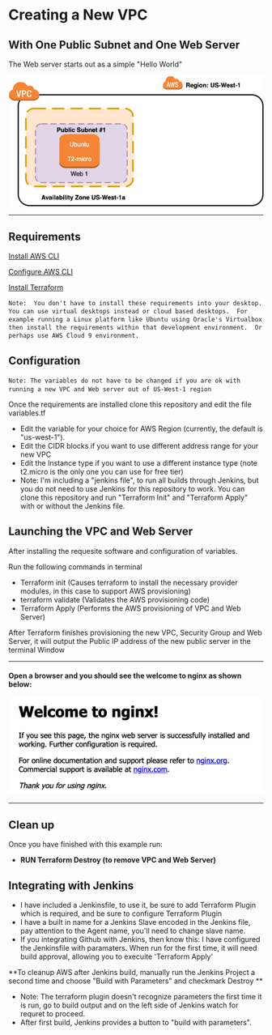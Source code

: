 # Creating a New VPC

## With One Public Subnet and One Web Server

The Web server starts out as a simple "Hello World"

<img src="One-public-one-web.png">

------

## Requirements 

[Install AWS CLI](https://docs.aws.amazon.com/cli/latest/userguide/cli-chap-install.html)

[Configure AWS CLI](https://docs.aws.amazon.com/cli/latest/userguide/cli-chap-configure.html)

[Install Terraform](https://learn.hashicorp.com/tutorials/terraform/install-cli)

```
Note:  You don't have to install these requirements into your desktop.  You can use virtual desktops instead or cloud based desktops.  For example running a Linux platform like Ubuntu using Oracle's Virtualbox then install the requirements within that development environment.  Or perhaps use AWS Cloud 9 environment.
```

## Configuration

`Note: The variables do not have to be changed if you are ok with running a new VPC and Web server out of US-West-1 region`

Once the requirements are installed clone this repository and edit the file variables.tf

*  Edit the variable for your choice for AWS Region (currently, the default is "us-west-1").
*  Edit the CIDR blocks if you want to use different address range for your new VPC
*  Edit the Instance type if you want to use a different instance type (note t2.micro is the only one you can use for free tier)
*  Note: I'm including a "jenkins file", to run all builds through Jenkins, but you do not need to use Jenkins for this repository to work.  You can clone this repository and run "Terraform Init" and "Terraform Apply"  with or without the Jenkins file.  

## Launching the VPC and Web Server
After installing the requesite software and configuration of variables.

Run the following commands in terminal

* Terraform init (Causes terraform to install the necessary provider modules, in this case to support AWS provisioning)
* terraform validate (Validates the AWS provisioning code)
* Terraform Apply (Performs the AWS provisioning of VPC and Web Server)

After Terraform finishes provisioning the new VPC, Security Group and Web Server, it will output the Public IP address of the new public server in the terminal Window

------

#### Open a browser and you should see the welcome to nginx as shown below:

<img src="NGINX screen.png">

------

## Clean up

Once you have finished with this example run:

* **RUN Terraform Destroy (to remove VPC and Web Server)**


## Integrating with Jenkins
* I have included a Jenkinsfile, to use it, be sure to add Terraform Plugin which is required, and be sure to configure Terraform Plugin  
* I have a built in name for a Jenkins Slave encoded in the Jenkins file, pay attention to the Agent name, you'll need to change slave name.  
* If you integrating Github with Jenkins, then know this: I have configured the Jenkinsfile with paramaters. When run for the first time, it will need build approval, allowing you to execuite 'Terraform Apply'

**To cleanup AWS after Jenkins build, manually run the Jenkins Project a second time and choose "Build with Parameters" and checkmark Destroy **

* Note: The terraform plugin doesn't recognize parameters the first time it is run, go to build output and on the left side of Jenkins watch for requret to proceed.
* After first build, Jenkins provides a button to "build with parameters".

